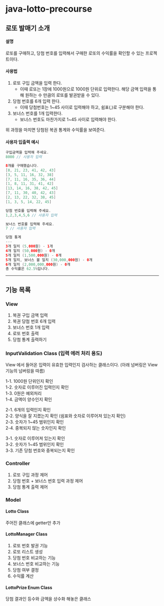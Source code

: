 # java-lotto-precourse
## 로또 발매기 소개
#### 설명
로또를 구매하고, 당첨 번호를 입력해서 구매한 로또의 수익률을 확인할 수 있는 프로젝트이다. 

#### 사용법
1. 로또 구입 금액을 입력 한다. 
    * 이때 로또는 1장에 1000원으로 1000원 단위로 입력한다. 해당 금액 입력을 통해 원하는 수 만큼의 로또를 발권받을 수 있다.
2. 당첨 번호를 6개 입력 한다.
   * 이때 당첨번호는 1~45 사이로 입력해야 하고, 쉼표(,)로 구분해야 한다.
3. 보너스 번호를 1개 입력한다.
   * 보너스 번호도 마찬가지로 1~45 사이로 입력해야 한다.

위 과정을 마치면 당첨된 복권 통계와 수익률을 보여준다.
#### 사용자 입출력 예시
```java
구입금액을 입력해 주세요.
8000 // 사용자 입력

8개를 구매했습니다.
[8, 21, 23, 41, 42, 43] 
[3, 5, 11, 16, 32, 38] 
[7, 11, 16, 35, 36, 44] 
[1, 8, 11, 31, 41, 42] 
[13, 14, 16, 38, 42, 45] 
[7, 11, 30, 40, 42, 43] 
[2, 13, 22, 32, 38, 45] 
[1, 3, 5, 14, 22, 45]

당첨 번호를 입력해 주세요.
1,2,3,4,5,6 // 사용자 입력

보너스 번호를 입력해 주세요.
7 // 사용자 입력

당첨 통계
---
3개 일치 (5,000원) - 1개
4개 일치 (50,000원) - 0개
5개 일치 (1,500,000원) - 0개
5개 일치, 보너스 볼 일치 (30,000,000원) - 0개
6개 일치 (2,000,000,000원) - 0개
총 수익률은 62.5%입니다.
```

[//]: # ()
[//]: # (___)

[//]: # (## Class Diagram)

___
## 기능 목록

### View
1. 복권 구입 금액 입력
2. 복권 당첨 번호 6개 입력
3. 보너스 번호 1개 입력
4. 로또 번호 출력
5. 당첨 통계 출력하기 
   
### InputValidation Class (입력 에러 처리 용도)
View 에서 들어온 입력이 유효한 입력인지 검사하는 클래스이다. (아래 넘버링은 View 기능의 넘버링을 따름)

1-1. 1000원 단위인지 확인 <br>
1-2. 숫자로 이루어진 입력인지 확인 <br>
1-3. 0원은 예외처리 <br>
1-4. 금액이 양수인지 확인 <br>

2-1. 6개의 입력인지 확인 <br>
2-2. 양식을 잘 지켰는지 확인 (쉼표와 숫자로 이루어져 있는지 확인) <br>
2-3. 숫자가 1~45 범위인지 확인 <br>
2-4. 중복되지 않는 숫자인지 확인 <br>

3-1. 숫자로 이루어져 있는지 확인 <br>
3-2. 숫자가 1~45 범위인지 확인 <br>
3-3. 기존 당첨 번호와 중복되는지 확인 <br>

### Controller
1. 로또 구입 과정 제어
2. 당첨 번호 + 보너스 번호 입력 과정 제어
3. 당첨 통계 출력 제어

### Model
#### Lotto Class
주어진 클래스에 getter만 추가

#### LottoManager Class
1. 로또 번호 발권 기능
2. 로또 리스트 생성
3. 당첨 번호 비교하는 기능
4. 보너스 번호 비교하는 기능
5. 당첨 여부 결정
6. 수익률 계산

#### LottoPrize Enum Class
당첨 결과인 등수와 금액을 상수화 해놓은 클래스